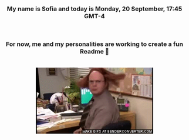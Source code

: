 


<div align="center">
<h3 >My name is Sofia and today is Monday, 20 September, 17:45 GMT-4</h3><br>
<h3 >For now, me and my personalities are working to create a fun Readme 👋
</h3><br>
<img src='img/dwight.gif' alt='working...'/>
</div>

